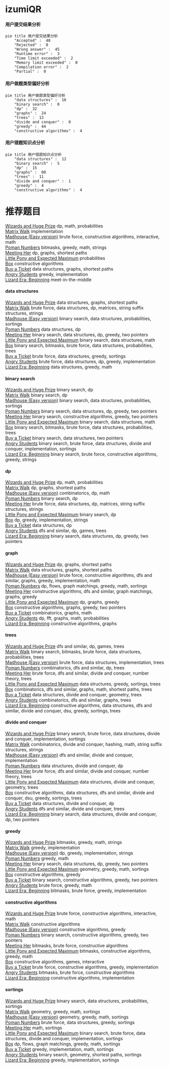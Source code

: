 # izumiQR
<!-- tabs:start -->
#### **用户提交结果分析**

```mermaid
pie title 用户提交结果分析
    "Accepted" :  48
    "Rejected" :  0
    "Wrong answer" :  45
    "Runtime error" :  3
    "Time limit exceeded" :  2
    "Memory limit exceeded" :  0
    "Compilation error" :  2
    "Partial" :  0
```
#### **用户做题类型偏好分析**

```mermaid
pie title 用户做题类型偏好分析
    "data structures" :  16
    "binary search" :  0
    "dp" :  32
    "graphs" :  24
    "trees" :  13
    "divide and conquer" :  0
    "greedy" :  44
    "constructive algorithms" :  4
```
#### **用户错题知识点分析**

```mermaid
pie title 用户错题知识点分析
    "data structures" :  12
    "binary search" :  5
    "dp" :  15
    "graphs" :  00
    "trees" :  11
    "divide and conquer" :  1
    "greedy" :  4
    "constructive algorithms" :  4
```
<!-- tabs:end -->
# 推荐题目
[Wizards and Huge Prize](http://codeforces.com/problemset/problem/167/B)		dp,
                        math,
                        probabilities		  
[Matrix Walk](http://codeforces.com/problemset/problem/954/C)		implementation		  
[Madhouse (Easy version)](http://codeforces.com/problemset/problem/1286/C1)		brute force,
                        constructive algorithms,
                        interactive,
                        math		  
[Poman Numbers](https://codeforces.com/contest/1464/problem/C)		bitmasks,
                        greedy,
                        math,
                        strings		  
[Meeting Her](http://codeforces.com/problemset/problem/238/E)		dp,
                        graphs,
                        shortest paths		  
[Little Pony and Expected Maximum](http://codeforces.com/problemset/problem/453/A)		probabilities		  
[Box](http://codeforces.com/problemset/problem/1227/B)		constructive algorithms		  
[Buy a Ticket](http://codeforces.com/problemset/problem/938/D)		data structures,
                        graphs,
                        shortest paths		  
[Angry Students](http://codeforces.com/problemset/problem/1287/A)		greedy,
                        implementation		  
[Lizard Era: Beginning](https://codeforces.com/contest/586/problem/F)		meet-in-the-middle		  
<!-- tabs:start -->
#### **data structures**
[Wizards and Huge Prize](http://codeforces.com/problemset/problem/938/D)		data structures,
                        graphs,
                        shortest paths		  
[Matrix Walk](http://codeforces.com/problemset/problem/1511/F)		brute force,
                        data structures,
                        dp,
                        matrices,
                        string suffix structures,
                        strings		  
[Madhouse (Easy version)](http://codeforces.com/problemset/problem/138/C)		binary search,
                        data structures,
                        probabilities,
                        sortings		  
[Poman Numbers](http://codeforces.com/problemset/problem/425/C)		data structures,
                        dp		  
[Meeting Her](http://codeforces.com/problemset/problem/1492/C)		binary search,
                        data structures,
                        dp,
                        greedy,
                        two pointers		  
[Little Pony and Expected Maximum](http://codeforces.com/problemset/problem/1490/G)		binary search,
                        data structures,
                        math		  
[Box](http://codeforces.com/problemset/problem/1479/D)		binary search,
                        bitmasks,
                        brute force,
                        data structures,
                        probabilities,
                        trees		  
[Buy a Ticket](http://codeforces.com/problemset/problem/1497/A)		brute force,
                        data structures,
                        greedy,
                        sortings		  
[Angry Students](http://codeforces.com/problemset/problem/1491/C)		brute force,
                        data structures,
                        dp,
                        greedy,
                        implementation		  
[Lizard Era: Beginning](http://codeforces.com/problemset/problem/1492/B)		data structures,
                        greedy,
                        math		  
#### **binary search**
[Wizards and Huge Prize](http://codeforces.com/problemset/problem/1279/F)		binary search,
                        dp		  
[Matrix Walk](https://codeforces.com/contest/1247/problem/E)		binary search,
                        dp		  
[Madhouse (Easy version)](http://codeforces.com/problemset/problem/138/C)		binary search,
                        data structures,
                        probabilities,
                        sortings		  
[Poman Numbers](http://codeforces.com/problemset/problem/1492/C)		binary search,
                        data structures,
                        dp,
                        greedy,
                        two pointers		  
[Meeting Her](http://codeforces.com/problemset/problem/1463/D)		binary search,
                        constructive algorithms,
                        greedy,
                        two pointers		  
[Little Pony and Expected Maximum](http://codeforces.com/problemset/problem/1490/G)		binary search,
                        data structures,
                        math		  
[Box](http://codeforces.com/problemset/problem/1479/D)		binary search,
                        bitmasks,
                        brute force,
                        data structures,
                        probabilities,
                        trees		  
[Buy a Ticket](http://codeforces.com/problemset/problem/1436/E)		binary search,
                        data structures,
                        two pointers		  
[Angry Students](http://codeforces.com/problemset/problem/1461/D)		binary search,
                        brute force,
                        data structures,
                        divide and conquer,
                        implementation,
                        sortings		  
[Lizard Era: Beginning](http://codeforces.com/problemset/problem/1493/C)		binary search,
                        brute force,
                        constructive algorithms,
                        greedy,
                        strings		  
#### **dp**
[Wizards and Huge Prize](http://codeforces.com/problemset/problem/167/B)		dp,
                        math,
                        probabilities		  
[Matrix Walk](http://codeforces.com/problemset/problem/238/E)		dp,
                        graphs,
                        shortest paths		  
[Madhouse (Easy version)](http://codeforces.com/problemset/problem/212/C)		combinatorics,
                        dp,
                        math		  
[Poman Numbers](http://codeforces.com/problemset/problem/1279/F)		binary search,
                        dp		  
[Meeting Her](http://codeforces.com/problemset/problem/1511/F)		brute force,
                        data structures,
                        dp,
                        matrices,
                        string suffix structures,
                        strings		  
[Little Pony and Expected Maximum](https://codeforces.com/contest/1247/problem/E)		binary search,
                        dp		  
[Box](http://codeforces.com/problemset/problem/1451/B)		dp,
                        greedy,
                        implementation,
                        strings		  
[Buy a Ticket](http://codeforces.com/problemset/problem/425/C)		data structures,
                        dp		  
[Angry Students](https://codeforces.com/contest/1405/problem/D)		dfs and similar,
                        dp,
                        games,
                        trees		  
[Lizard Era: Beginning](http://codeforces.com/problemset/problem/1492/C)		binary search,
                        data structures,
                        dp,
                        greedy,
                        two pointers		  
#### **graph**
[Wizards and Huge Prize](http://codeforces.com/problemset/problem/238/E)		dp,
                        graphs,
                        shortest paths		  
[Matrix Walk](http://codeforces.com/problemset/problem/938/D)		data structures,
                        graphs,
                        shortest paths		  
[Madhouse (Easy version)](http://codeforces.com/problemset/problem/1487/C)		brute force,
                        constructive algorithms,
                        dfs and similar,
                        graphs,
                        greedy,
                        implementation,
                        math		  
[Poman Numbers](http://codeforces.com/problemset/problem/1437/C)		dp,
                        flows,
                        graph matchings,
                        greedy,
                        math,
                        sortings		  
[Meeting Her](http://codeforces.com/problemset/problem/1470/D)		constructive algorithms,
                        dfs and similar,
                        graph matchings,
                        graphs,
                        greedy		  
[Little Pony and Expected Maximum](http://codeforces.com/problemset/problem/1476/C)		dp,
                        graphs,
                        greedy		  
[Box](http://codeforces.com/problemset/problem/1304/D)		constructive algorithms,
                        graphs,
                        greedy,
                        two pointers		  
[Buy a Ticket](http://codeforces.com/problemset/problem/1475/C)		combinatorics,
                        graphs,
                        math		  
[Angry Students](http://codeforces.com/problemset/problem/553/E)		dp,
                        fft,
                        graphs,
                        math,
                        probabilities		  
[Lizard Era: Beginning](http://codeforces.com/problemset/problem/1495/C)		constructive algorithms,
                        graphs		  
#### **trees**
[Wizards and Huge Prize](https://codeforces.com/contest/1405/problem/D)		dfs and similar,
                        dp,
                        games,
                        trees		  
[Matrix Walk](http://codeforces.com/problemset/problem/1479/D)		binary search,
                        bitmasks,
                        brute force,
                        data structures,
                        probabilities,
                        trees		  
[Madhouse (Easy version)](http://codeforces.com/problemset/problem/1511/C)		brute force,
                        data structures,
                        implementation,
                        trees		  
[Poman Numbers](http://codeforces.com/problemset/problem/1499/F)		combinatorics,
                        dfs and similar,
                        dp,
                        trees		  
[Meeting Her](http://codeforces.com/problemset/problem/1491/E)		brute force,
                        dfs and similar,
                        divide and conquer,
                        number theory,
                        trees		  
[Little Pony and Expected Maximum](http://codeforces.com/problemset/problem/1466/D)		data structures,
                        greedy,
                        sortings,
                        trees		  
[Box](http://codeforces.com/problemset/problem/1495/D)		combinatorics,
                        dfs and similar,
                        graphs,
                        math,
                        shortest paths,
                        trees		  
[Buy a Ticket](http://codeforces.com/problemset/problem/1303/G)		data structures,
                        divide and conquer,
                        geometry,
                        trees		  
[Angry Students](http://codeforces.com/problemset/problem/1454/E)		combinatorics,
                        dfs and similar,
                        graphs,
                        trees		  
[Lizard Era: Beginning](http://codeforces.com/problemset/problem/1494/D)		constructive algorithms,
                        data structures,
                        dfs and similar,
                        divide and conquer,
                        dsu,
                        greedy,
                        sortings,
                        trees		  
#### **divide and conquer**
[Wizards and Huge Prize](http://codeforces.com/problemset/problem/1461/D)		binary search,
                        brute force,
                        data structures,
                        divide and conquer,
                        implementation,
                        sortings		  
[Matrix Walk](http://codeforces.com/problemset/problem/1466/G)		combinatorics,
                        divide and conquer,
                        hashing,
                        math,
                        string suffix structures,
                        strings		  
[Madhouse (Easy version)](http://codeforces.com/problemset/problem/1490/D)		dfs and similar,
                        divide and conquer,
                        implementation		  
[Poman Numbers](https://codeforces.com/contest/1483/problem/C)		data structures,
                        divide and conquer,
                        dp		  
[Meeting Her](http://codeforces.com/problemset/problem/1491/E)		brute force,
                        dfs and similar,
                        divide and conquer,
                        number theory,
                        trees		  
[Little Pony and Expected Maximum](http://codeforces.com/problemset/problem/1303/G)		data structures,
                        divide and conquer,
                        geometry,
                        trees		  
[Box](http://codeforces.com/problemset/problem/1494/D)		constructive algorithms,
                        data structures,
                        dfs and similar,
                        divide and conquer,
                        dsu,
                        greedy,
                        sortings,
                        trees		  
[Buy a Ticket](http://codeforces.com/problemset/problem/1482/E)		data structures,
                        divide and conquer,
                        dp		  
[Angry Students](http://codeforces.com/problemset/problem/566/C)		dfs and similar,
                        divide and conquer,
                        trees		  
[Lizard Era: Beginning](http://codeforces.com/problemset/problem/1428/F)		binary search,
                        data structures,
                        divide and conquer,
                        dp,
                        two pointers		  
#### **greedy**
[Wizards and Huge Prize](https://codeforces.com/contest/1464/problem/C)		bitmasks,
                        greedy,
                        math,
                        strings		  
[Matrix Walk](http://codeforces.com/problemset/problem/1287/A)		greedy,
                        implementation		  
[Madhouse (Easy version)](http://codeforces.com/problemset/problem/1451/B)		dp,
                        greedy,
                        implementation,
                        strings		  
[Poman Numbers](http://codeforces.com/problemset/problem/1338/A)		greedy,
                        math		  
[Meeting Her](http://codeforces.com/problemset/problem/1492/C)		binary search,
                        data structures,
                        dp,
                        greedy,
                        two pointers		  
[Little Pony and Expected Maximum](https://codeforces.com/contest/1496/problem/C)		geometry,
                        greedy,
                        math,
                        sortings		  
[Box](http://codeforces.com/problemset/problem/1493/A)		constructive algorithms,
                        greedy		  
[Buy a Ticket](http://codeforces.com/problemset/problem/1463/D)		binary search,
                        constructive algorithms,
                        greedy,
                        two pointers		  
[Angry Students](http://codeforces.com/problemset/problem/1462/C)		brute force,
                        greedy,
                        math		  
[Lizard Era: Beginning](http://codeforces.com/problemset/problem/1494/B)		bitmasks,
                        brute force,
                        greedy,
                        implementation		  
#### **constructive algorithms**
[Wizards and Huge Prize](http://codeforces.com/problemset/problem/1286/C1)		brute force,
                        constructive algorithms,
                        interactive,
                        math		  
[Matrix Walk](http://codeforces.com/problemset/problem/1227/B)		constructive algorithms		  
[Madhouse (Easy version)](http://codeforces.com/problemset/problem/1493/A)		constructive algorithms,
                        greedy		  
[Poman Numbers](http://codeforces.com/problemset/problem/1463/D)		binary search,
                        constructive algorithms,
                        greedy,
                        two pointers		  
[Meeting Her](https://codeforces.com/contest/1456/problem/B)		bitmasks,
                        brute force,
                        constructive algorithms		  
[Little Pony and Expected Maximum](http://codeforces.com/problemset/problem/1492/D)		bitmasks,
                        constructive algorithms,
                        greedy,
                        math		  
[Box](https://codeforces.com/contest/1504/problem/D)		constructive algorithms,
                        games,
                        interactive		  
[Buy a Ticket](https://codeforces.com/contest/1483/problem/A)		brute force,
                        constructive algorithms,
                        greedy,
                        implementation		  
[Angry Students](https://codeforces.com/contest/1457/problem/D)		bitmasks,
                        brute force,
                        constructive algorithms		  
[Lizard Era: Beginning](http://codeforces.com/problemset/problem/1513/A)		constructive algorithms,
                        implementation		  
#### **sortings**
[Wizards and Huge Prize](http://codeforces.com/problemset/problem/138/C)		binary search,
                        data structures,
                        probabilities,
                        sortings		  
[Matrix Walk](https://codeforces.com/contest/1496/problem/C)		geometry,
                        greedy,
                        math,
                        sortings		  
[Madhouse (Easy version)](http://codeforces.com/problemset/problem/1495/A)		geometry,
                        greedy,
                        math,
                        sortings		  
[Poman Numbers](http://codeforces.com/problemset/problem/1497/A)		brute force,
                        data structures,
                        greedy,
                        sortings		  
[Meeting Her](http://codeforces.com/problemset/problem/1427/A)		math,
                        sortings		  
[Little Pony and Expected Maximum](http://codeforces.com/problemset/problem/1461/D)		binary search,
                        brute force,
                        data structures,
                        divide and conquer,
                        implementation,
                        sortings		  
[Box](http://codeforces.com/problemset/problem/1437/C)		dp,
                        flows,
                        graph matchings,
                        greedy,
                        math,
                        sortings		  
[Buy a Ticket](http://codeforces.com/problemset/problem/1473/A)		greedy,
                        implementation,
                        math,
                        sortings		  
[Angry Students](http://codeforces.com/problemset/problem/1486/B)		binary search,
                        geometry,
                        shortest paths,
                        sortings		  
[Lizard Era: Beginning](http://codeforces.com/problemset/problem/1480/B)		greedy,
                        implementation,
                        sortings		  
<!-- tabs:end -->
